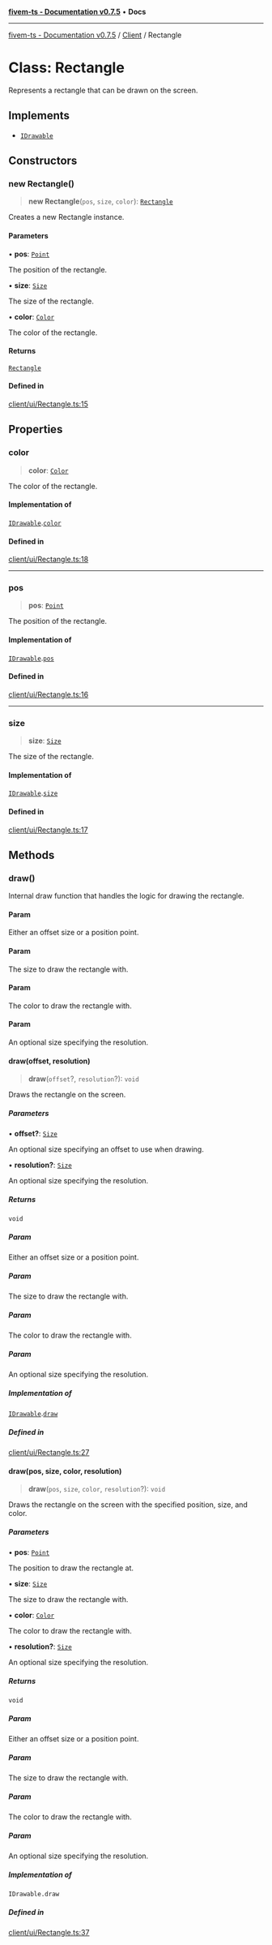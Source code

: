 [**fivem-ts - Documentation v0.7.5**](../../../README.md) • **Docs**

***

[fivem-ts - Documentation v0.7.5](../../../README.md) / [Client](../README.md) / Rectangle

# Class: Rectangle

Represents a rectangle that can be drawn on the screen.

## Implements

- [`IDrawable`](../interfaces/IDrawable.md)

## Constructors

### new Rectangle()

> **new Rectangle**(`pos`, `size`, `color`): [`Rectangle`](Rectangle.md)

Creates a new Rectangle instance.

#### Parameters

• **pos**: [`Point`](Point.md)

The position of the rectangle.

• **size**: [`Size`](Size.md)

The size of the rectangle.

• **color**: [`Color`](Color.md)

The color of the rectangle.

#### Returns

[`Rectangle`](Rectangle.md)

#### Defined in

[client/ui/Rectangle.ts:15](https://github.com/Purpose-Dev/fivem-ts/blob/main/src/client/ui/Rectangle.ts#L15)

## Properties

### color

> **color**: [`Color`](Color.md)

The color of the rectangle.

#### Implementation of

[`IDrawable`](../interfaces/IDrawable.md).[`color`](../interfaces/IDrawable.md#color)

#### Defined in

[client/ui/Rectangle.ts:18](https://github.com/Purpose-Dev/fivem-ts/blob/main/src/client/ui/Rectangle.ts#L18)

***

### pos

> **pos**: [`Point`](Point.md)

The position of the rectangle.

#### Implementation of

[`IDrawable`](../interfaces/IDrawable.md).[`pos`](../interfaces/IDrawable.md#pos)

#### Defined in

[client/ui/Rectangle.ts:16](https://github.com/Purpose-Dev/fivem-ts/blob/main/src/client/ui/Rectangle.ts#L16)

***

### size

> **size**: [`Size`](Size.md)

The size of the rectangle.

#### Implementation of

[`IDrawable`](../interfaces/IDrawable.md).[`size`](../interfaces/IDrawable.md#size)

#### Defined in

[client/ui/Rectangle.ts:17](https://github.com/Purpose-Dev/fivem-ts/blob/main/src/client/ui/Rectangle.ts#L17)

## Methods

### draw()

Internal draw function that handles the logic for drawing the rectangle.

#### Param

Either an offset size or a position point.

#### Param

The size to draw the rectangle with.

#### Param

The color to draw the rectangle with.

#### Param

An optional size specifying the resolution.

#### draw(offset, resolution)

> **draw**(`offset`?, `resolution`?): `void`

Draws the rectangle on the screen.

##### Parameters

• **offset?**: [`Size`](Size.md)

An optional size specifying an offset to use when drawing.

• **resolution?**: [`Size`](Size.md)

An optional size specifying the resolution.

##### Returns

`void`

##### Param

Either an offset size or a position point.

##### Param

The size to draw the rectangle with.

##### Param

The color to draw the rectangle with.

##### Param

An optional size specifying the resolution.

##### Implementation of

[`IDrawable`](../interfaces/IDrawable.md).[`draw`](../interfaces/IDrawable.md#draw)

##### Defined in

[client/ui/Rectangle.ts:27](https://github.com/Purpose-Dev/fivem-ts/blob/main/src/client/ui/Rectangle.ts#L27)

#### draw(pos, size, color, resolution)

> **draw**(`pos`, `size`, `color`, `resolution`?): `void`

Draws the rectangle on the screen with the specified position, size, and color.

##### Parameters

• **pos**: [`Point`](Point.md)

The position to draw the rectangle at.

• **size**: [`Size`](Size.md)

The size to draw the rectangle with.

• **color**: [`Color`](Color.md)

The color to draw the rectangle with.

• **resolution?**: [`Size`](Size.md)

An optional size specifying the resolution.

##### Returns

`void`

##### Param

Either an offset size or a position point.

##### Param

The size to draw the rectangle with.

##### Param

The color to draw the rectangle with.

##### Param

An optional size specifying the resolution.

##### Implementation of

`IDrawable.draw`

##### Defined in

[client/ui/Rectangle.ts:37](https://github.com/Purpose-Dev/fivem-ts/blob/main/src/client/ui/Rectangle.ts#L37)
